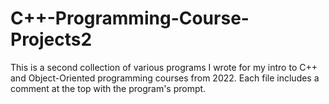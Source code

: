 # C++-Programming-Course-Projects2
This is a second collection of various programs I wrote for my intro to C++ and Object-Oriented programming courses from 2022. Each file includes a comment at the top with the program's prompt.
